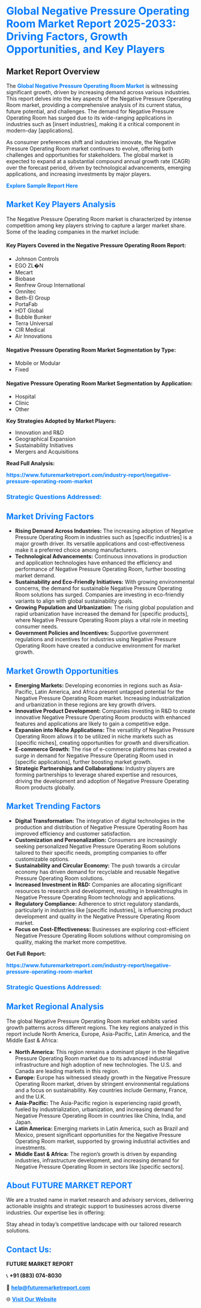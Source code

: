 <h1 style="color: #007BFF;">Global Negative Pressure Operating Room Market Report 2025-2033: Driving Factors, Growth Opportunities, and Key Players</h1>

<section id="overview">
<h2>Market Report Overview</h2>
<p>The <a href="https://www.futuremarketreport.com/industry-report/negative-pressure-operating-room-market" style="color: #007BFF; text-decoration: none;"><strong>Global Negative Pressure Operating Room Market</strong></a> is witnessing significant growth, driven by increasing demand across various industries. This report delves into the key aspects of the Negative Pressure Operating Room market, providing a comprehensive analysis of its current status, future potential, and challenges. The demand for Negative Pressure Operating Room has surged due to its wide-ranging applications in industries such as [insert industries], making it a critical component in modern-day [applications].</p>
<p>As consumer preferences shift and industries innovate, the Negative Pressure Operating Room market continues to evolve, offering both challenges and opportunities for stakeholders. The global market is expected to expand at a substantial compound annual growth rate (CAGR) over the forecast period, driven by technological advancements, emerging applications, and increasing investments by major players.</p>
</section>

<section id="overview">
<p><a href="https://www.futuremarketreport.com/request-sample/reportId=78785" style="color: #007BFF; text-decoration: none;"><strong>Explore Sample Report Here</strong></a></p>
</section>

<section id="key-players">
<h2 style="color: #007BFF;">Market Key Players Analysis</h2>
<p>The Negative Pressure Operating Room market is characterized by intense competition among key players striving to capture a larger market share. Some of the leading companies in the market include:</p>
<h4>Key Players Covered in the Negative Pressure Operating Room Report:</h4>
<ul><li>Johnson Controls</li><li>EGO ZL�N</li><li>Mecart</li><li>Biobase</li><li>Renfrew Group International</li><li>Omnitec</li><li>Beth-El Group</li><li>PortaFab</li><li>HDT Global</li><li>Bubble Bunker</li><li>Terra Universal</li><li>CIR Medical</li><li>Air Innovations</li></ul>
<h4>Negative Pressure Operating Room Market Segmentation by Type:</h4>
<ul><li>Mobile or Modular</li><li>Fixed</li></ul>

<h4>Negative Pressure Operating Room Market Segmentation by Application:</h4>
<ul><li>Hospital</li><li>Clinic</li><li>Other</li></ul>
<p><strong>Key Strategies Adopted by Market Players:</strong></p>
<ul>
<li>Innovation and R&D</li>
<li>Geographical Expansion</li>
<li>Sustainability Initiatives</li>
<li>Mergers and Acquisitions</li>
</ul>
</section>

<section>
<p><strong>Read Full Analysis: </strong></p><a href="https://www.futuremarketreport.com/industry-report/negative-pressure-operating-room-market" style="color: #007BFF; text-decoration: none;"><strong>https://www.futuremarketreport.com/industry-report/negative-pressure-operating-room-market</strong></a>
<h3 style="color: #007BFF;">Strategic Questions Addressed:</h3>
</section>

<section id="driving-factors">
<h2 style="color: #007BFF;">Market Driving Factors</h2>
<ul>
<li><strong>Rising Demand Across Industries:</strong> The increasing adoption of Negative Pressure Operating Room in industries such as [specific industries] is a major growth driver. Its versatile applications and cost-effectiveness make it a preferred choice among manufacturers.</li>
<li><strong>Technological Advancements:</strong> Continuous innovations in production and application technologies have enhanced the efficiency and performance of Negative Pressure Operating Room, further boosting market demand.</li>
<li><strong>Sustainability and Eco-Friendly Initiatives:</strong> With growing environmental concerns, the demand for sustainable Negative Pressure Operating Room solutions has surged. Companies are investing in eco-friendly variants to align with global sustainability goals.</li>
<li><strong>Growing Population and Urbanization:</strong> The rising global population and rapid urbanization have increased the demand for [specific products], where Negative Pressure Operating Room plays a vital role in meeting consumer needs.</li>
<li><strong>Government Policies and Incentives:</strong> Supportive government regulations and incentives for industries using Negative Pressure Operating Room have created a conducive environment for market growth.</li>
</ul>
</section>

<section id="growth-opportunities">
<h2 style="color: #007BFF;">Market Growth Opportunities</h2>
<ul>
<li><strong>Emerging Markets:</strong> Developing economies in regions such as Asia-Pacific, Latin America, and Africa present untapped potential for the Negative Pressure Operating Room market. Increasing industrialization and urbanization in these regions are key growth drivers.</li>
<li><strong>Innovative Product Development:</strong> Companies investing in R&D to create innovative Negative Pressure Operating Room products with enhanced features and applications are likely to gain a competitive edge.</li>
<li><strong>Expansion into Niche Applications:</strong> The versatility of Negative Pressure Operating Room allows it to be utilized in niche markets such as [specific niches], creating opportunities for growth and diversification.</li>
<li><strong>E-commerce Growth:</strong> The rise of e-commerce platforms has created a surge in demand for Negative Pressure Operating Room used in [specific applications], further boosting market growth.</li>
<li><strong>Strategic Partnerships and Collaborations:</strong> Industry players are forming partnerships to leverage shared expertise and resources, driving the development and adoption of Negative Pressure Operating Room products globally.</li>
</ul>
</section>

<section id="trending-factors">
<h2 style="color: #007BFF;">Market Trending Factors</h2>
<ul>
<li><strong>Digital Transformation:</strong> The integration of digital technologies in the production and distribution of Negative Pressure Operating Room has improved efficiency and customer satisfaction.</li>
<li><strong>Customization and Personalization:</strong> Consumers are increasingly seeking personalized Negative Pressure Operating Room solutions tailored to their specific needs, prompting companies to offer customizable options.</li>
<li><strong>Sustainability and Circular Economy:</strong> The push towards a circular economy has driven demand for recyclable and reusable Negative Pressure Operating Room solutions.</li>
<li><strong>Increased Investment in R&D:</strong> Companies are allocating significant resources to research and development, resulting in breakthroughs in Negative Pressure Operating Room technology and applications.</li>
<li><strong>Regulatory Compliance:</strong> Adherence to strict regulatory standards, particularly in industries like [specific industries], is influencing product development and quality in the Negative Pressure Operating Room market.</li>
<li><strong>Focus on Cost-Effectiveness:</strong> Businesses are exploring cost-efficient Negative Pressure Operating Room solutions without compromising on quality, making the market more competitive.</li>
</ul>
</section>

<section>
<p><strong>Get Full Report: </strong></p><a href="https://www.futuremarketreport.com/industry-report/negative-pressure-operating-room-market" style="color: #007BFF; text-decoration: none;"><strong>https://www.futuremarketreport.com/industry-report/negative-pressure-operating-room-market</strong></a>
<h3 style="color: #007BFF;">Strategic Questions Addressed:</h3>
</section>


<section id="regional-analysis">
<h2 style="color: #007BFF;">Market Regional Analysis</h2>
<p>The global Negative Pressure Operating Room market exhibits varied growth patterns across different regions. The key regions analyzed in this report include North America, Europe, Asia-Pacific, Latin America, and the Middle East & Africa:</p>
<ul>
<li><strong>North America:</strong> This region remains a dominant player in the Negative Pressure Operating Room market due to its advanced industrial infrastructure and high adoption of new technologies. The U.S. and Canada are leading markets in this region.</li>
<li><strong>Europe:</strong> Europe has witnessed steady growth in the Negative Pressure Operating Room market, driven by stringent environmental regulations and a focus on sustainability. Key countries include Germany, France, and the U.K.</li>
<li><strong>Asia-Pacific:</strong> The Asia-Pacific region is experiencing rapid growth, fueled by industrialization, urbanization, and increasing demand for Negative Pressure Operating Room in countries like China, India, and Japan.</li>
<li><strong>Latin America:</strong> Emerging markets in Latin America, such as Brazil and Mexico, present significant opportunities for the Negative Pressure Operating Room market, supported by growing industrial activities and investments.</li>
<li><strong>Middle East & Africa:</strong> The region’s growth is driven by expanding industries, infrastructure development, and increasing demand for Negative Pressure Operating Room in sectors like [specific sectors].</li>
</ul>
</section>

<footer>
<h2 style="color: #007BFF;">About FUTURE MARKET REPORT</h2>
<p>We are a trusted name in market research and advisory services, delivering actionable insights and strategic support to businesses across diverse industries. Our expertise lies in offering:</p>

<p>Stay ahead in today’s competitive landscape with our tailored research solutions.</p>

<h2 style="color: #007BFF;">Contact Us:</h2>
<p><strong>FUTURE MARKET REPORT</strong></p>
<p>📞 <strong>+91 (883) 074-8030</strong></p>
<p>📧 <strong><a href="mailto:help@futuremarketreport.com" style="color: #007BFF;">help@futuremarketreport.com</a></strong></p>
<p>🌐 <strong><a href="https://www.futuremarketreport.com/" style="color: #007BFF;">Visit Our Website</a></strong></p>
</footer>